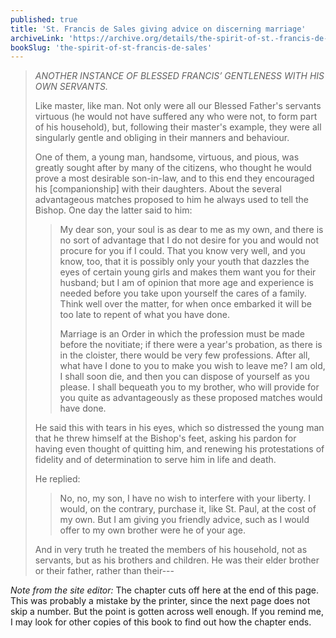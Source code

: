 ```yaml
---
published: true
title: 'St. Francis de Sales giving advice on discerning marriage'
archiveLink: 'https://archive.org/details/the-spirit-of-st.-francis-de-sales/page/113?view=theater'
bookSlug: 'the-spirit-of-st-francis-de-sales'
---
```


> *ANOTHER INSTANCE OF BLESSED FRANCIS’ GENTLENESS WITH HIS OWN SERVANTS.*
> 
> Like master, like man. Not only were all our Blessed Father's servants virtuous (he would not have suffered any who were not, to form part of his household), but, following their master's example, they were all singularly gentle and obliging in their manners and behaviour.
> 
> One of them, a young man, handsome, virtuous, and pious, was greatly sought after by many of the citizens, who thought he would prove a most desirable son-in-law, and to this end they encouraged his [companionship] with their daughters. About the several advantageous matches proposed to him he always used to tell the Bishop. One day the latter said to him:
> 
>> My dear son, your soul is as dear to me as my own, and there is no sort of advantage that I do not desire for you and would not procure for you if I could. That you know very well, and you know, too, that it is possibly only your youth that dazzles the eyes of certain young girls and makes them want you for their husband; but I am of opinion that more age and experience is needed before you take upon yourself the cares of a family. Think well over the matter, for when once embarked it will be too late to repent of what you have done.
>>
>> Marriage is an Order in which the profession must be made before the novitiate; if there were a year's probation, as there is in the cloister, there would be very few professions. After all, what have I done to you to make you wish to leave me? I am old, I shall soon die, and then you can dispose of yourself as you please. I shall bequeath you to my brother, who will provide for you quite as advantageously as these proposed matches would have done.
>
> He said this with tears in his eyes, which so distressed the young man that he threw himself at the Bishop's feet, asking his pardon for having even thought of quitting him, and renewing his protestations of fidelity and of determination to serve him in life and death.
> 
> He replied:
> 
>> No, no, my son, I have no wish to interfere with your liberty. I would, on the contrary, purchase it, like St. Paul, at the cost of my own. But I am giving you friendly advice, such as I would offer to my own brother were he of your age.
> 
> And in very truth he treated the members of his household, not as servants, but as his brothers and children. He was their elder brother or their father, rather than their---

*Note from the site editor:* The chapter cuts off here at the end of this page. This was probably a mistake by the printer, since the next page does not skip a number. But the point is gotten across well enough. If you remind me, I may look for other copies of this book to find out how the chapter ends.
